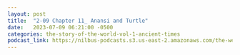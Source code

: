 ```yaml
---
layout: post
title:  "2-09 Chapter 11_ Anansi and Turtle"
date:   2023-07-09 06:21:00 -0500
categories: the-story-of-the-world-vol-1-ancient-times
podcast_link: https://nilbus-podcasts.s3.us-east-2.amazonaws.com/the-well-trained-mind/The%20Story%20of%20the%20World%20Vol.%201%20Ancient%20Times/2-09%20Chapter%2011_%20Anansi%20and%20Turtle.mp3
---
```

